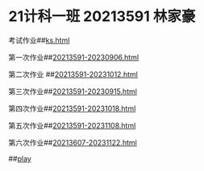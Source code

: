 # 21计科一班 20213591 林家豪
考试作业##[ks.html](https://linjh0.github.io/linjh/ks.html) 

第一次作业##[20213591-20230906.html](https://linjh0.github.io/linjh/20213591-20230906.html)

第二次作业 ##[20213591-20231012.html](https://linjh0.github.io/linjh/20213591-20231012.html) 

第三次作业##[20213591-20230915.html](https://linjh0.github.io/linjh/20213591-20230915.html) 

第四次作业##[20213591-20231018.html](https://linjh0.github.io/linjh/20213591-20231018.html) 

第五次作业##[20213591-20231108.html](https://linjh0.github.io/linjh/20213591-20231108.html) 

第六次作业##[20213607-20231122.html](https://linjh0.github.io/linjh/20213607-20231122.html) 

##[play](https://linjh0.github.io/linjh/play) 
